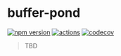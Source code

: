 # buffer-pond

[![npm version](https://badgen.net/npm/v/buffer-pond)](https://www.npmjs.com/package/buffer-pond)
[![actions](https://github.com/imcotton/buffer-pond/workflows/Check/badge.svg)](https://github.com/imcotton/buffer-pond/actions)
[![codecov](https://codecov.io/gh/imcotton/buffer-pond/branch/master/graph/badge.svg)](https://codecov.io/gh/imcotton/buffer-pond)

> TBD

